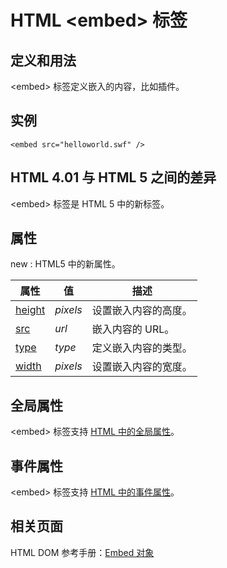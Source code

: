 # HTML &lt;embed&gt; 标签

## 定义和用法

&lt;embed&gt; 标签定义嵌入的内容，比如插件。

## 实例

```
<embed src="helloworld.swf" />

```



## HTML 4.01 与 HTML 5 之间的差异

&lt;embed&gt; 标签是 HTML 5 中的新标签。

## 属性

new : HTML5 中的新属性。

| 属性 | 值 | 描述 |
| --- | --- | --- |
| [height](/tags/att_embed_height.asp "HTML5 &lt;embed&gt; height 属性") | _pixels_ | 设置嵌入内容的高度。 |
| [src](/tags/att_embed_src.asp "HTML5 &lt;embed&gt; src 属性") | _url_ | 嵌入内容的 URL。 |
| [type](/tags/att_embed_type.asp "HTML5 &lt;embed&gt; type 属性") | _type_ | 定义嵌入内容的类型。 |
| [width](/tags/att_embed_width.asp "HTML5 &lt;embed&gt; width 属性") | _pixels_ | 设置嵌入内容的宽度。 |

## 全局属性

&lt;embed&gt; 标签支持 [HTML 中的全局属性](/tags/html_ref_standardattributes.asp)。

## 事件属性

&lt;embed&gt; 标签支持 [HTML 中的事件属性](/tags/html_ref_eventattributes.asp)。

## 相关页面

HTML DOM 参考手册：[Embed 对象](/jsref/dom_obj_embed.asp "HTML DOM Embed 对象")

